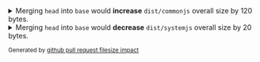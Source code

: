 <details>
  <summary>Merging <code>head</code> into <code>base</code> would <strong>increase</strong> <code>dist/commonjs</code> overall size by 120 bytes.</summary>
  <br />
  <table>
    <thead>
      <tr>
        <th nowrap>file</th>
        <th nowrap>event</th>
        <th nowrap><code>base</code> size</th>
        <th nowrap><code>head</code> size</th>
        <th nowrap>size impact</th>
      </tr>
    </thead>
    <tbody>
      <tr>
        <td nowrap>bar.js</td>
        <td nowrap>file removed</td>
        <td nowrap>100 bytes</td>
        <td nowrap>---</td>
        <td nowrap>-100 bytes</td>
      </tr>
      <tr>
        <td nowrap>foo.js</td>
        <td nowrap>file added</td>
        <td nowrap>---</td>
        <td nowrap>120 bytes</td>
        <td nowrap>+120 bytes</td>
      </tr>
      <tr>
        <td nowrap>hello.js</td>
        <td nowrap>content changed</td>
        <td nowrap>167 bytes</td>
        <td nowrap>187 bytes</td>
        <td nowrap>+20 bytes</td>
      </tr>
      <tr>
        <td nowrap>whatever.js</td>
        <td nowrap>file added</td>
        <td nowrap>---</td>
        <td nowrap>80 bytes</td>
        <td nowrap>+80 bytes</td>
      </tr>
    </tbody>
  </table>

  <blockquote>
    <strong>Overall size impact:</strong> +120 bytes.<br />
    <strong>Cache impact:</strong> 1 files content changed, invalidating a total of 167 bytes.
  </blockquote>
</details>

<details>
  <summary>Merging <code>head</code> into <code>base</code> would <strong>decrease</strong> <code>dist/systemjs</code> overall size by 20 bytes.</summary>
  <br />
  <table>
    <thead>
      <tr>
        <th nowrap>file</th>
        <th nowrap>event</th>
        <th nowrap><code>base</code> size</th>
        <th nowrap><code>head</code> size</th>
        <th nowrap>size impact</th>
      </tr>
    </thead>
    <tbody>
      <tr>
        <td nowrap>bar.js</td>
        <td nowrap>content changed</td>
        <td nowrap>60 bytes</td>
        <td nowrap>20 bytes</td>
        <td nowrap>-40 bytes</td>
      </tr>
      <tr>
        <td nowrap>foo.js</td>
        <td nowrap>content changed</td>
        <td nowrap>40 bytes</td>
        <td nowrap>60 bytes</td>
        <td nowrap>+20 bytes</td>
      </tr>
    </tbody>
  </table>

  <blockquote>
    <strong>Overall size impact:</strong> -20 bytes.<br />
    <strong>Cache impact:</strong> 2 files content changed, invalidating a total of 100 bytes.
  </blockquote>
</details>

<sub>Generated by [github pull request filesize impact](https://github.com/jsenv/jsenv-github-pull-request-filesize-impact)</sub>
